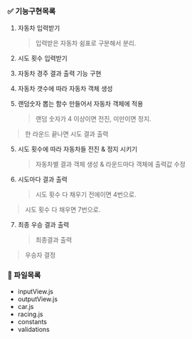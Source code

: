 ### ✅ 기능구현목록

1. 자동차 입력받기

   > 입력받은 자동차 쉼표로 구분해서 분리.

2. 시도 횟수 입력받기

3. 자동차 경주 결과 출력 기능 구현

4. 자동차 갯수에 따라 자동차 객체 생성

5. 랜덤숫자 뽑는 함수 만들어서 자동차 객체에 적용
   > 랜덤 숫자가 4 이상이면 전진, 미만이면 정지.

> 한 라운드 끝나면 시도 결과 출력

5. 시도 횟수에 따라 자동차들 전진 & 정지 시키기

   > 자동차별 결과 객체 생성 & 라운드마다 객체에 출력값 수정

6. 시도마다 결과 출력
   > 시도 횟수 다 채우기 전에이면 4번으로.

> 시도 횟수 다 채우면 7번으로.

7. 최종 우승 결과 출력
   > 최종결과 출력

> 우승자 결정

### 📁 파일목록

- inputView.js
- outputView.js
- car.js
- racing.js
- constants
- validations
